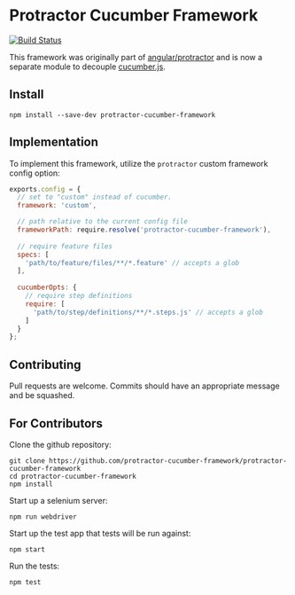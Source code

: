 Protractor Cucumber Framework
=============================

[![Build Status](https://travis-ci.org/protractor-cucumber-framework/protractor-cucumber-framework.svg?branch=master)](https://travis-ci.org/protractor-cucumber-framework/protractor-cucumber-framework)

This framework was originally part of [angular/protractor](https://github.com/angular/protractor) and
is now a separate module to decouple [cucumber.js](https://github.com/cucumber/cucumber-js).

Install
-------

`npm install --save-dev protractor-cucumber-framework`

Implementation
--------------

To implement this framework, utilize the `protractor` custom framework config option:

```js
exports.config = {
  // set to "custom" instead of cucumber.
  framework: 'custom',

  // path relative to the current config file
  frameworkPath: require.resolve('protractor-cucumber-framework'),
  
  // require feature files
  specs: [
    'path/to/feature/files/**/*.feature' // accepts a glob
  ],
  
  cucumberOpts: {
    // require step definitions
    require: [
      'path/to/step/definitions/**/*.steps.js' // accepts a glob
    ]
  }
};
```

Contributing
------------

Pull requests are welcome. Commits should have an appropriate message and be squashed.

For Contributors
----------------
Clone the github repository:

    git clone https://github.com/protractor-cucumber-framework/protractor-cucumber-framework
    cd protractor-cucumber-framework
    npm install

Start up a selenium server:

    npm run webdriver

Start up the test app that tests will be run against:

    npm start

Run the tests:

    npm test
